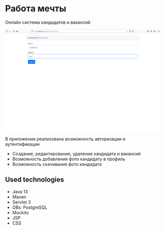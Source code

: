 # Работа мечты
Онлайн система кандидатов и вакансий

![hall](https://github.com/Dev9tkov/job4j_dreamjob/blob/master/src/main/resources/dreamjob.gif)
    
   В приложении реализована возможность авторизации и аутентификации
   
 * Создание, редактирование, удаление кандидата и вакансий
 * Возможность добавления фото кандидату в профиль
 * Возможность скачивания фото кандидата
    
## Used technologies
+ Java 13
+ Maven
+ Servlet 3
+ DBs: PostgreSQL
+ Mockito
+ JSP
+ CSS
